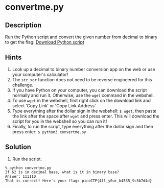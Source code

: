 # convertme.py
## Description
Run the Python script and convert the given number from decimal to binary to get the flag. [Download Python script](convertme.py)
## Hints
1. Look up a decimal to binary number conversion app on the web or use your computer's calculator!
2. The `str_xor` function does not need to be reverse engineered for this challenge.
3. If you have Python on your computer, you can download the script normally and run it. Otherwise, use the `wget` command in the webshell.
4. To use `wget` in the webshell, first right click on the download link and select 'Copy Link' or 'Copy Link Address'
5. Type everything after the dollar sign in the webshell: `$ wget`, then paste the link after the space after `wget` and press enter. This will download the script for you in the webshell so you can run it!
6. Finally, to run the script, type everything after the dollar sign and then press enter: `$ python3 convertme.py`
## Solution
1. Run the script.
```console
% python convertme.py
If 62 is in decimal base, what is it in binary base?
Answer: 111110
That is correct! Here's your flag: picoCTF{4ll_y0ur_b4535_9c3b7d4d}
```
